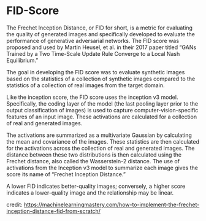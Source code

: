 # FID-Score
The Frechet Inception Distance, or FID for short, is a metric for evaluating the quality of generated images and specifically developed to evaluate the performance of generative adversarial networks. The FID score was proposed and used by Martin Heusel, et al. in their 2017 paper titled “GANs Trained by a Two Time-Scale Update Rule Converge to a Local Nash Equilibrium.”

The goal in developing the FID score was to evaluate synthetic images based on the statistics of a collection of synthetic images compared to the statistics of a collection of real images from the target domain.

Like the inception score, the FID score uses the inception v3 model. Specifically, the coding layer of the model (the last pooling layer prior to the output classification of images) is used to capture computer-vision-specific features of an input image. These activations are calculated for a collection of real and generated images.

The activations are summarized as a multivariate Gaussian by calculating the mean and covariance of the images. These statistics are then calculated for the activations across the collection of real and generated images. The distance between these two distributions is then calculated using the Frechet distance, also called the Wasserstein-2 distance. The use of activations from the Inception v3 model to summarize each image gives the score its name of “Frechet Inception Distance.”

A lower FID indicates better-quality images; conversely, a higher score indicates a lower-quality image and the relationship may be linear.

credit: https://machinelearningmastery.com/how-to-implement-the-frechet-inception-distance-fid-from-scratch/
